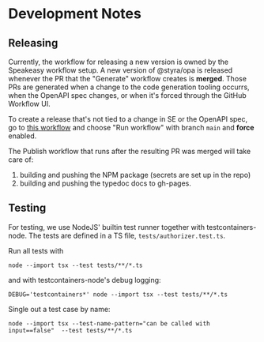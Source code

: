 # Development Notes

## Releasing

Currently, the workflow for releasing a new version is owned by the Speakeasy
workflow setup.
A new version of @styra/opa is released whenever the PR that the "Generate"
workflow creates is **merged**.
Those PRs are generated when a change to the code generation tooling occurrs,
when the OpenAPI spec changes, or when it's forced through the GitHub Workflow
UI.

To create a release that's not tied to a change in SE or the OpenAPI spec, go
to [this workflow](https://github.com/StyraInc/opa-typescript/actions/workflows/sdk_generation.yaml)
and choose "Run workflow" with branch `main` and **force** enabled.

The Publish workflow that runs after the resulting PR was merged will take care
of:

1. building and pushing the NPM package (secrets are set up in the repo)
2. building and pushing the typedoc docs to gh-pages.

## Testing

For testing, we use NodeJS' builtin test runner together with testcontainers-node.
The tests are defined in a TS file, `tests/authorizer.test.ts`.

Run all tests with

```shell
node --import tsx --test tests/**/*.ts
```

and with testcontainers-node's debug logging:

```shell
DEBUG='testcontainers*' node --import tsx --test tests/**/*.ts
```

Single out a test case by name:

```shell
node --import tsx --test-name-pattern="can be called with input==false"  --test tests/**/*.ts
```

